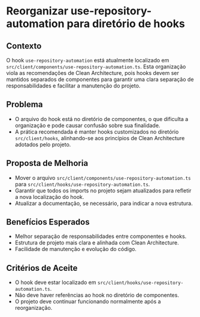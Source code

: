 # Reorganizar use-repository-automation para diretório de hooks

## Contexto

O hook `use-repository-automation` está atualmente localizado em `src/client/components/use-repository-automation.ts`. Esta organização viola as recomendações de Clean Architecture, pois hooks devem ser mantidos separados de componentes para garantir uma clara separação de responsabilidades e facilitar a manutenção do projeto.

## Problema

- O arquivo do hook está no diretório de componentes, o que dificulta a organização e pode causar confusão sobre sua finalidade.
- A prática recomendada é manter hooks customizados no diretório `src/client/hooks`, alinhando-se aos princípios de Clean Architecture adotados pelo projeto.

## Proposta de Melhoria

- Mover o arquivo `src/client/components/use-repository-automation.ts` para `src/client/hooks/use-repository-automation.ts`.
- Garantir que todos os imports no projeto sejam atualizados para refletir a nova localização do hook.
- Atualizar a documentação, se necessário, para indicar a nova estrutura.

## Benefícios Esperados

- Melhor separação de responsabilidades entre componentes e hooks.
- Estrutura de projeto mais clara e alinhada com Clean Architecture.
- Facilidade de manutenção e evolução do código.

## Critérios de Aceite

- O hook deve estar localizado em `src/client/hooks/use-repository-automation.ts`.
- Não deve haver referências ao hook no diretório de componentes.
- O projeto deve continuar funcionando normalmente após a reorganização.